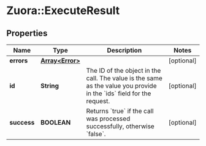 # Zuora::ExecuteResult

## Properties
Name | Type | Description | Notes
------------ | ------------- | ------------- | -------------
**errors** | [**Array&lt;Error&gt;**](Error.md) |  | [optional] 
**id** | **String** | The ID of the object in the call. The value is the same as the value you provide in the &#x60;ids&#x60; field for the request.  | [optional] 
**success** | **BOOLEAN** | Returns &#x60;true&#x60; if the call was processed successfully, otherwise &#x60;false&#x60;.  | [optional] 


